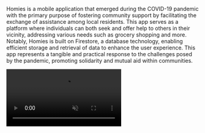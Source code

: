 Homies is a mobile application that emerged during the COVID-19 pandemic with the primary purpose of fostering community support by facilitating the exchange of assistance among local residents. This app serves as a platform where individuals can both seek and offer help to others in their vicinity, addressing various needs such as grocery shopping and more. Notably, Homies is built on Firestore, a database technology, enabling efficient storage and retrieval of data to enhance the user experience. This app represents a tangible and practical response to the challenges posed by the pandemic, promoting solidarity and mutual aid within communities.

<video autoplay loop muted>
  <source src="assets/posts/2020-05-01-homies/1.mp4" type="video/mp4">
</video>
